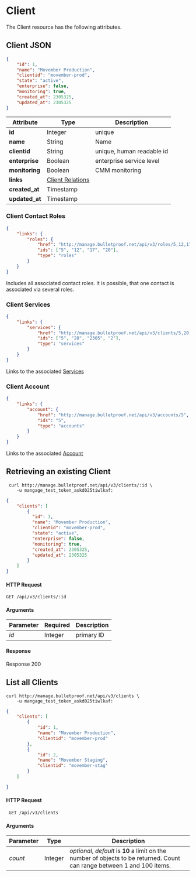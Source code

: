 # Client

The Client resource has the following attributes.

## Client JSON

```json
{
    "id": 1,
    "name": "Movember Production",
    "clientid": "movember-prod",
    "state": "active",
    "enterprise": false,
    "monitoring": true,
    "created_at": 2305325,
    "updated_at": 2305325
}
```

Attribute | Type | Description
--- | --- | ---
**id** | Integer | unique
**name** | String | Name
**clientid** | String | unique, human readable id
**enterprise** | Boolean | enterprise service level
**monitoring** | Boolean | CMM monitoring
**links** | [Client Relations](#client-contact-roles)
**created_at** | Timestamp |
**updated_at** | Timestamp |

### Client Contact Roles

```json
{
    "links": {
        "roles": {
            "href": "http://manage.bulletproof.net/api/v3/roles/5,12,17,20",
            "ids": ["5", "12", "17", "20"],
            "type": "roles"
        }
    }
}
```

Includes all associated contact roles. It is possible, that one contact is associated via several roles.

### Client Services

```json
{
    "links": {
        "services": {
            "href": "http://manage.bulletproof.net/api/v3/clients/5,20,2305,2",
            "ids": ["5", "20", "2305", "2"],
            "type": "services"
        }
    }
}
```

Links to the associated [Services](#service)

### Client Account

```json
{
    "links": {
        "account": {
            "href": "http://manage.bulletproof.net/api/v3/accounts/5",
            "ids": "5",
            "type": "accounts"
        }
    }
}
```

Links to the associated [Account](#account)

## Retrieving an existing Client

```curl
 curl http://manage.bulletproof.net/api/v3/clients/:id \
    -u mangage_test_token_askd025tiwlkaf:
```

```json
{
    "clients": [
        {
          "id": 1,
          "name": "Movember Production",
          "clientid": "movember-prod",
          "state": "active",
          "enterprise": false,
          "monitoring": true,
          "created_at": 2305325,
          "updated_at": 2305325
        }
    ]
}
```

#### HTTP Request

``` GET /api/v3/clients/:id ```

#### Arguments

Parameter | Required | Description
--- | --- | ---
*id* | Integer | primary ID

#### Response

Response 200

## List all Clients

```curl
curl http://manage.bulletproof.net/api/v3/clients \
    -u mangage_test_token_askd025tiwlkaf:
```

```json
{
    "clients": [
        {
            "id": 1,
            "name": "Movember Production",
            "clientid": "movember-prod"
        },
        {
            "id": 2,
            "name": "Movember Staging",
            "clientid": "movember-stag"
        }
    ]

}
```
#### HTTP Request

``` GET /api/v3/clients```

#### Arguments

Parameter | Type | Description
--- | --- | ---
*count* | Integer | *optional*, *default* is **10** a limit on the number of objects to be returned. Count can range between 1 and 100 items.
